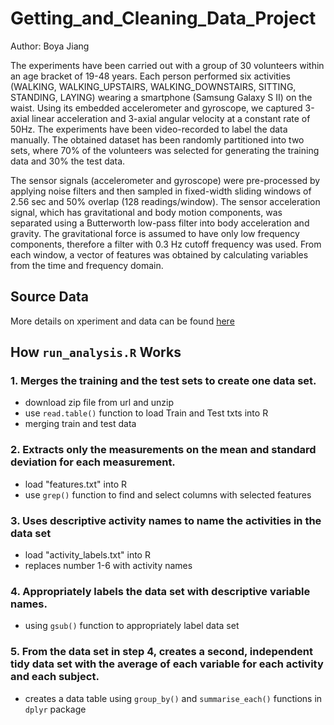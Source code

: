 # Getting_and_Cleaning_Data_Project
Author: Boya Jiang

The experiments have been carried out with a group of 30 volunteers within an age bracket of 19-48 years. Each person performed six activities (WALKING, WALKING_UPSTAIRS, WALKING_DOWNSTAIRS, SITTING, STANDING, LAYING) wearing a smartphone (Samsung Galaxy S II) on the waist. Using its embedded accelerometer and gyroscope, we captured 3-axial linear acceleration and 3-axial angular velocity at a constant rate of 50Hz. The experiments have been video-recorded to label the data manually. The obtained dataset has been randomly partitioned into two sets, where 70% of the volunteers was selected for generating the training data and 30% the test data. 

The sensor signals (accelerometer and gyroscope) were pre-processed by applying noise filters and then sampled in fixed-width sliding windows of 2.56 sec and 50% overlap (128 readings/window). The sensor acceleration signal, which has gravitational and body motion components, was separated using a Butterworth low-pass filter into body acceleration and gravity. The gravitational force is assumed to have only low frequency components, therefore a filter with 0.3 Hz cutoff frequency was used. From each window, a vector of features was obtained by calculating variables from the time and frequency domain.

## Source Data
More details on xperiment and data can be found [here](https://d396qusza40orc.cloudfront.net/getdata%2Fprojectfiles%2FUCI%20HAR%20Dataset.zip)

## How `run_analysis.R` Works
### 1. Merges the training and the test sets to create one data set.
- download zip file from url and unzip
- use `read.table()` function to load Train and Test txts into R
- merging train and test data

### 2. Extracts only the measurements on the mean and standard deviation for each measurement.
- load "features.txt" into R
- use `grep()` function to find and select columns with selected features

### 3. Uses descriptive activity names to name the activities in the data set
- load "activity_labels.txt" into R
- replaces number 1-6 with activity names

### 4. Appropriately labels the data set with descriptive variable names.
- using `gsub()` function to appropriately label data set

### 5. From the data set in step 4, creates a second, independent tidy data set with the average of each variable for each activity and each subject.
- creates a data table using `group_by()` and `summarise_each()` functions in `dplyr` package

